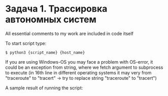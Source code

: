 Задача 1. Трассировка автономных систем
========================================
All essential comments to my work are included in code itself

To start script type:

    $ python3 {script_name} {host_name}

If you are using Windows-OS you may face a problem with OS-error,
  it could be an exception from string, where we fetch argument to subprocess to execute 
  (in 16th line in different operating systems it may very from "traceroute" to "tracert" -> try to replace string "traceroute" to "tracert")

A sample result of running the script:


